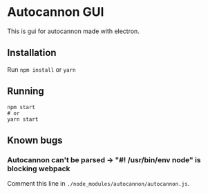 # Autocannon GUI

This is gui for autocannon made with electron.

## Installation

Run `npm install` or `yarn`

## Running 

```shell
npm start
# or
yarn start
```

## Known bugs

### Autocannon can't be parsed -> "#! /usr/bin/env node" is blocking webpack

Comment this line in `./node_modules/autocannon/autocannon.js`.